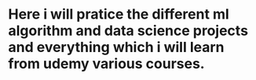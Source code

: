 # Here i will pratice the different ml algorithm and data science projects and everything which i will learn from udemy various courses.
